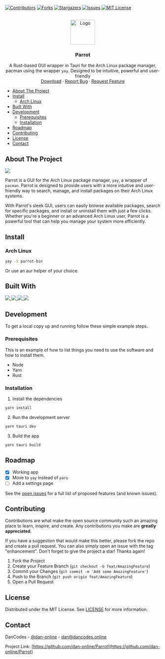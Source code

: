 <a name="readme-top"></a>

[![Contributors][contributors-shield]][contributors-url]
[![Forks][forks-shield]][forks-url]
[![Stargazers][stars-shield]][stars-url]
[![Issues][issues-shield]][issues-url]
[![MIT License][license-shield]][license-url]

<!-- PROJECT LOGO -->
<br />
<div align="center">
  <a href="https://github.com/dan-online/Parrot">
    <img src="public/parrot.png" alt="Logo" width="80" height="80">
  </a>

  <h3 align="center">Parrot</h3>

  <p align="center">
    A Rust-based GUI wrapper in Tauri for the Arch Linux package manager, pacman using the wrapper <code>yay</code>. Designed to be intuitive, powerful and user-friendly 
    <br />
    <a href="https://github.com/dan-online/Parrot/releases/latest">Download</a>
    ·
    <a href="https://github.com/dan-online/Parrot/issues">Report Bug</a>
    ·
    <a href="https://github.com/dan-online/Parrot/issues">Request Feature</a>
  </p>
</div>



<!-- TABLE OF CONTENTS -->
- [About The Project](#about-the-project)
- [Install](#install)
  * [Arch Linux](#arch-linux)
- [Built With](#built-with)
- [Development](#development)
  * [Prerequisites](#prerequisites)
  * [Installation](#installation)
- [Roadmap](#roadmap)
- [Contributing](#contributing)
- [License](#license)
- [Contact](#contact)



<!-- ABOUT THE PROJECT -->
## About The Project

<img src="public/product.png">

Parrot is a GUI for the Arch Linux package manager, `yay`, a wrapper of `pacman`. Parrot is designed to provide users with a more intuitive and user-friendly way to search, manage, and install packages on their Arch Linux systems.

With Parrot's sleek GUI, users can easily browse available packages, search for specific packages, and install or uninstall them with just a few clicks. Whether you're a beginner or an advanced Arch Linux user, Parrot is a powerful tool that can help you manage your system more efficiently.

## Install

### Arch Linux

```sh
yay -S parrot-bin
```

Or use an aur helper of your choice.

## Built With

<a href="https://tauri.app">
  <img src="https://img.shields.io/badge/Tauri-35495E.svg?style=for-the-badge&logo=tauri">
</a>
<a href="https://vuejs.org">
  <img src="https://img.shields.io/badge/Vue.js-35495E.svg?style=for-the-badge&logo=vue.js">
</a>
<a href="https://www.rust-lang.org">
  <img src="https://img.shields.io/badge/Rust-35495E.svg?style=for-the-badge&logo=rust">
</a>
<a href="https://www.typescriptlang.org">
  <img src="https://img.shields.io/badge/TypeScript-35495E.svg?style=for-the-badge&logo=typescript">
</a>

## Development

To get a local copy up and running follow these simple example steps.

### Prerequisites

This is an example of how to list things you need to use the software and how to install them.

* Node
* Yarn
* Rust

### Installation

1. Install the dependencies
```sh
yarn install
```
2. Run the development server
```sh
yarn tauri dev
```
3. Build the app
```sh
yarn tauri build
```

## Roadmap

- [x] Working app
- [x] Move to `yay` instead of `paru`
- [ ] Add a settings page

See the [open issues](https://github.com/dan-online/Parrot/issues) for a full list of proposed features (and known issues).

## Contributing

Contributions are what make the open source community such an amazing place to learn, inspire, and create. Any contributions you make are **greatly appreciated**.

If you have a suggestion that would make this better, please fork the repo and create a pull request. You can also simply open an issue with the tag "enhancement".
Don't forget to give the project a star! Thanks again!

1. Fork the Project
2. Create your Feature Branch (`git checkout -b feat/AmazingFeature`)
3. Commit your Changes (`git commit -m 'Add some AmazingFeature'`)
4. Push to the Branch (`git push origin feat/AmazingFeature`)
5. Open a Pull Request

## License

Distributed under the MIT License. See [LICENSE](LICENSE) for more information.

## Contact

DanCodes - [@dan-online](https://github.com/dan-online) - <dan@dancodes.online>

Project Link: [https://github.com/dan-online/Parrot](https://github.com/dan-online/Parrot)

<!-- MARKDOWN LINKS & IMAGES -->
[contributors-shield]: https://img.shields.io/github/contributors/dan-online/Parrot.svg?style=for-the-badge
[contributors-url]: https://github.com/dan-online/Parrot/graphs/contributors
[forks-shield]: https://img.shields.io/github/forks/dan-online/Parrot.svg?style=for-the-badge
[forks-url]: https://github.com/dan-online/Parrot/network/members
[stars-shield]: https://img.shields.io/github/stars/dan-online/Parrot.svg?style=for-the-badge
[stars-url]: https://github.com/dan-online/Parrot/stargazers
[issues-shield]: https://img.shields.io/github/issues/dan-online/Parrot.svg?style=for-the-badge
[issues-url]: https://github.com/dan-online/Parrot/issues
[license-shield]: https://img.shields.io/github/license/dan-online/Parrot.svg?style=for-the-badge
[license-url]: https://github.com/dan-online/Parrot/blob/master/LICENSE.txt
[linkedin-shield]: https://img.shields.io/badge/-LinkedIn-black.svg?style=for-the-badge&logo=linkedin&colorB=555
[linkedin-url]: https://linkedin.com/in/dan-online
[product-screenshot]: images/screenshot.png
